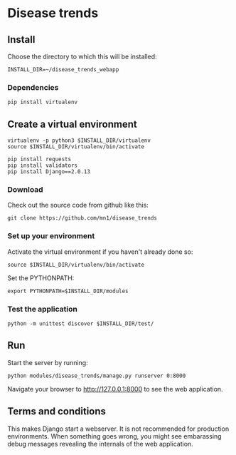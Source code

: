 # Disease trends

## Install

Choose the directory to which this will be installed:

    INSTALL_DIR=~/disease_trends_webapp

### Dependencies

    pip install virtualenv

## Create a virtual environment

    virtualenv -p python3 $INSTALL_DIR/virtualenv
    source $INSTALL_DIR/virtualenv/bin/activate

    pip install requests
    pip install validators
    pip install Django==2.0.13

### Download

Check out the source code from github like this:

    git clone https://github.com/mn1/disease_trends

### Set up your environment

Activate the virtual environment if you haven't already done so:

    source $INSTALL_DIR/virtualenv/bin/activate

Set the PYTHONPATH:

    export PYTHONPATH=$INSTALL_DIR/modules

### Test the application

    python -m unittest discover $INSTALL_DIR/test/

## Run

Start the server by running:

    python modules/disease_trends/manage.py runserver 0:8000

Navigate your browser to http://127.0.0.1:8000 to see the web application.

## Terms and conditions

This makes Django start a webserver. It is not recommended for production environments. When something goes wrong, you might see embarassing debug messages revealing the internals of the web application.



